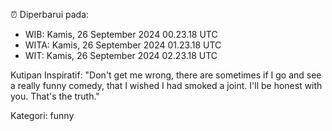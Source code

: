 ⏰ Diperbarui pada:
- WIB: Kamis, 26 September 2024 00.23.18 UTC
- WITA: Kamis, 26 September 2024 01.23.18 UTC
- WIT: Kamis, 26 September 2024 02.23.18 UTC

Kutipan Inspiratif:
"Don't get me wrong, there are sometimes if I go and see a really funny comedy, that I wished I had smoked a joint. I'll be honest with you. That's the truth."


Kategori: funny

